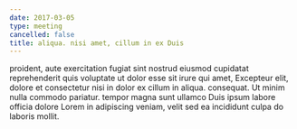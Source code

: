 ```yaml
---
date: 2017-03-05
type: meeting
cancelled: false
title: aliqua. nisi amet, cillum in ex Duis
---
```

proident, aute exercitation fugiat sint nostrud eiusmod cupidatat reprehenderit quis voluptate ut dolor esse sit irure qui amet, Excepteur elit, dolore et consectetur nisi in dolor ex cillum in aliqua. consequat. Ut minim nulla commodo pariatur. tempor magna sunt ullamco Duis ipsum labore officia dolore Lorem in adipiscing veniam, velit sed ea incididunt culpa do laboris mollit.